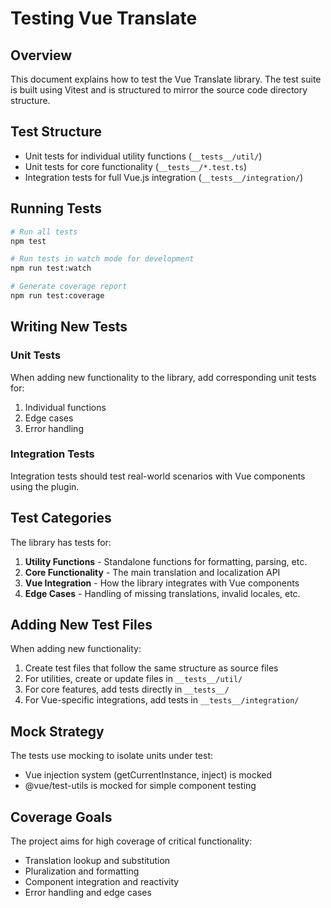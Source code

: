 # Testing Vue Translate

## Overview

This document explains how to test the Vue Translate library. The test suite is built using Vitest and is structured to mirror the source code directory structure.

## Test Structure

- Unit tests for individual utility functions (`__tests__/util/`)
- Unit tests for core functionality (`__tests__/*.test.ts`)
- Integration tests for full Vue.js integration (`__tests__/integration/`)

## Running Tests

```bash
# Run all tests
npm test

# Run tests in watch mode for development
npm run test:watch

# Generate coverage report
npm run test:coverage
```

## Writing New Tests

### Unit Tests

When adding new functionality to the library, add corresponding unit tests for:

1. Individual functions
2. Edge cases
3. Error handling

### Integration Tests

Integration tests should test real-world scenarios with Vue components using the plugin.

## Test Categories

The library has tests for:

1. **Utility Functions** - Standalone functions for formatting, parsing, etc.
2. **Core Functionality** - The main translation and localization API
3. **Vue Integration** - How the library integrates with Vue components
4. **Edge Cases** - Handling of missing translations, invalid locales, etc.

## Adding New Test Files

When adding new functionality:

1. Create test files that follow the same structure as source files
2. For utilities, create or update files in `__tests__/util/`
3. For core features, add tests directly in `__tests__/`
4. For Vue-specific integrations, add tests in `__tests__/integration/`

## Mock Strategy

The tests use mocking to isolate units under test:

- Vue injection system (getCurrentInstance, inject) is mocked
- @vue/test-utils is mocked for simple component testing

## Coverage Goals

The project aims for high coverage of critical functionality:

- Translation lookup and substitution
- Pluralization and formatting
- Component integration and reactivity
- Error handling and edge cases
